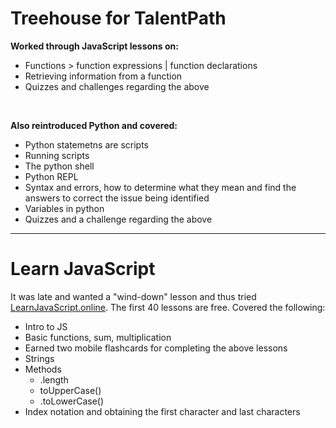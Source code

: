 # Treehouse for TalentPath 
<b>Worked through JavaScript lessons on:</b>
* Functions > function expressions | function declarations
* Retrieving information from a function
* Quizzes and challenges regarding the above
<br>

<b>Also reintroduced Python and covered:</b>
* Python statemetns are scripts
* Running scripts
* The python shell
* Python REPL
* Syntax and errors, how to determine what they mean and find the answers to correct the issue being identified
* Variables in python
* Quizzes and a challenge regarding the above
<hr>

# Learn JavaScript
It was late and wanted a "wind-down" lesson and thus tried [LearnJavaScript.online](https://learnjavascript.online/). The first 40 lessons are free. Covered the following:
* Intro to JS
* Basic functions, sum, multiplication
* Earned two mobile flashcards for completing the above lessons
* Strings
* Methods
  * .length
  * toUpperCase()
  * .toLowerCase() 
* Index notation and obtaining the first character and last characters
